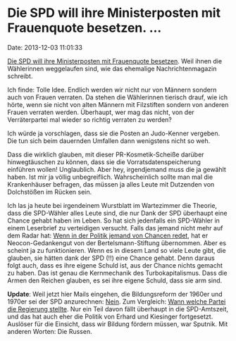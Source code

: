 Die SPD will ihre Ministerposten mit Frauenquote besetzen. \...
===============================================================

Date: 2013-12-03 11:01:33

[Die SPD will ihre Ministerposten mit Frauenquote
besetzen](http://spiegel.de/article.do?id=936731). Weil ihnen die
Wählerinnen weggelaufen sind, wie das ehemalige Nachrichtenmagazin
schreibt.

Ich finde: Tolle Idee. Endlich werden wir nicht nur von Männern sondern
auch von Frauen verraten. Da stehen die Wählerinnen tierisch drauf, wie
ich hörte, wenn sie nicht von alten Männern mit Filzstiften sondern von
anderen Frauen verraten werden. Überhaupt, wer mag das nicht, von der
Verräterpartei mal wieder so richtig verraten zu werden?

Ich würde ja vorschlagen, dass sie die Posten an Judo-Kenner vergeben.
Die tun sich beim dauernden Umfallen dann wenigstens nicht so weh.

Dass die wirklich glauben, mit dieser PR-Kosmetik-Scheiße darüber
hinwegtäuschen zu können, dass sie die Vorratsdatenspeicherung einführen
wollen! Unglaublich. Aber hey, irgendjemand muss die ja gewählt haben.
Ist mir ja völlig unbegreiflich. Wahrscheinlich sollte man mal die
Krankenhäuser befragen, das müssen ja alles Leute mit Dutzenden von
Dolchstößen im Rücken sein.

Ich las ja heute bei irgendeinem Wurstblatt im Wartezimmer die Theorie,
dass die SPD-Wähler alles Leute sind, die nur Dank der SPD überhaupt
eine Chance gehabt haben im Leben. So hat sich jedenfalls ein SPD-Wähler
in einem Leserbrief zu verteidigen versucht. Falls das jemand nicht mehr
auf dem Radar hat: [Wenn in der Politik jemand von Chancen
redet](http://blog.fefe.de/?ts=b339161b), hat er Neocon-Gedankengut von
der Bertelsmann-Stiftung übernommen. Aber es scheint ja zu
funktionieren. Wenn es in diesem Land so viele Leute gibt, die glauben,
sie hätten dank der SPD (!!) eine Chance gehabt. Denn daraus folgt auch,
dass es ihre eigene Schuld ist, aus der Chance nichts gemacht zu haben.
Das ist genau die Kernmechanik des Turbokapitalismus. Dass die Armen den
Reichen glauben, es sei ihre eigene Schuld, dass sie arm sind.

**Update**: Weil jetzt hier Mails eingehen, die Bildungsreform der
1960er und 1970er sei der SPD anzurechnen:
[Nein](http://de.wikipedia.org/wiki/Bildungsreform#Die_bundesdeutsche_Bildungsreform_der_1960er-_und_1970er-Jahre).
Zum Vergleich: [Wann welche Partei die Regierung
stellte](http://de.wikipedia.org/wiki/Bundeskanzler_(Deutschland)). Nur
ein Teil davon fällt überhaupt in die SPD-Amtszeit, und das hat auch
eher die Politik von Erhard und Kiesinger fortgesetzt. Auslöser für die
Einsicht, dass wir Bildung fördern müssen, war Sputnik. Mit anderen
Worten: Die Russen.
